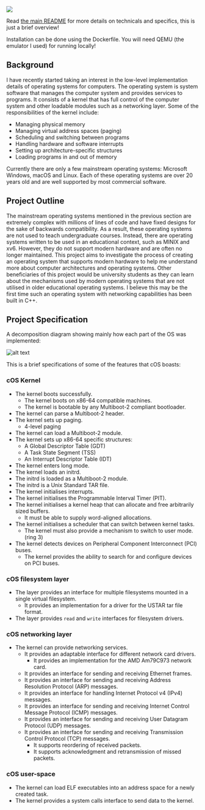![](https://cloud-fsj4zugvj-hack-club-bot.vercel.app/0screenshot_2024-08-20_at_10.40.10.png)

Read [the main README](https://github.com/zaaahir/cos/README.md) for more details on technicals and specifics, this is just a brief overview!

Installation can be done using the Dockerfile. You will need QEMU (the emulator I used) for running locally!

## Background

I have recently started taking an interest in the low-level implementation details of operating systems for computers. The operating system is system software that manages the computer system and provides services to programs. It consists of a kernel that has full control of the computer system and other loadable modules such as a networking layer.
Some of the responsibilities of the kernel include:

- Managing physical memory
- Managing virtual address spaces (paging)
- Scheduling and switching between programs
- Handling hardware and software interrupts
- Setting up architecture-specific structures
- Loading programs in and out of memory

Currently there are only a few mainstream operating systems: Microsoft Windows, macOS and Linux. Each of these operating systems are over 20 years old and are well supported by most commercial software.

## Project Outline

The mainstream operating systems mentioned in the previous section are extremely complex with millions of lines of code and have fixed designs for the sake of backwards compatibility. As a result, these operating systems are not used to teach undergraduate courses. Instead, there are operating systems written to be used in an educational context, such as MINIX and xv6. However, they do not support modern hardware and are often no longer maintained.
This project aims to investigate the process of creating an operating system that supports modern hardware to help me understand more about computer architectures and operating systems. Other beneficiaries of this project would be university students as they can learn about the mechanisms used by modern operating systems that are not utilised in older educational operating systems. I believe this may be the first time such an operating system with networking capabilities has been built in C++. 

## Project Specification

A decomposition diagram showing mainly how each part of the OS was implemented:

![alt text](https://cloud-mj1nkbe6b-hack-club-bot.vercel.app/0screenshot_2024-08-20_at_10.27.35.png)

This is a brief specifications of some of the features that cOS boasts: 

### cOS Kernel

 - The kernel boots successfully.
   - The kernel boots on x86-64 compatible machines.
   - The kernel is bootable by any Multiboot-2 compliant bootloader. 
 - The kernel can parse a Multiboot-2 header.
 - The kernel sets up paging.
   - 4-level paging
 - The kernel can load a Multiboot-2 module.
 - The kernel sets up x86-64 specific structures:
   - A Global Descriptor Table (GDT)
   - A Task State Segment (TSS)
   - An Interrupt Descriptor Table (IDT)
 - The kernel enters long mode.
 - The kernel loads an initrd.
 - The initrd is loaded as a Multiboot-2 module.
 - The initrd is a Unix Standard TAR file.
 - The kernel initialises interrupts.
 - The kernel initialises the Programmable Interval Timer (PIT).
 - The kernel initialises a kernel heap that can allocate and free arbitrarily sized buffers.
   - It must be able to supply word-aligned allocations.
 - The kernel initialises a scheduler that can switch between kernel tasks.
   - The kernel must also provide a mechanism to switch to user mode. (ring 3)
 - The kernel detects devices on Peripheral Component Interconnect (PCI) buses.
   - The kernel provides the ability to search for and configure devices on PCI buses.

### cOS filesystem layer

 - The layer provides an interface for multiple filesystems mounted in a single virtual filesystem.
   - It provides an implementation for a driver for the USTAR tar file format.
 - The layer provides `read` and `write` interfaces for filesystem drivers.

### cOS networking layer

 - The kernel can provide networking services.
   - It provides an adaptable interface for different network card drivers.
     - It provides an implementation for the AMD Am79C973 network card.
   - It provides an interface for sending and receiving Ethernet frames.
   - It provides an interface for sending and receiving Address Resolution Protocol (ARP) messages.
   - It provides an interface for handling Internet Protocol v4 (IPv4) messages.
   - It provides an interface for sending and receiving Internet Control Message Protocol (ICMP) messages.
   - It provides an interface for sending and receiving User Datagram Protocol (UDP) messages.
   - It provides an interface for sending and receiving Transmission Control Protocol (TCP) messages.
     - It supports reordering of received packets.
     - It supports acknowledgment and retransmission of missed packets.

### cOS user-space

 - The kernel can load ELF executables into an address space for a newly created task.
 - The kernel provides a system calls interface to send data to the kernel.

